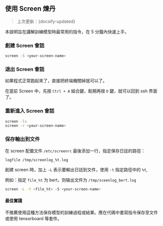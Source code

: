 ## 使用 Screen 煉丹
> 上次更新：{docsify-updated} 


本說明旨在講解訓練模型時最常用的指令，在 5 分鐘內快速上手。


### 創建 Screen 會話

``` bash
screen -S <your-screen-name>
```

### 退出 Screen 會話
如果程式正常跑起來了，直接把終端機關掉就可以了。

在當前 Screen 中，先按 `Ctrl + A` 組合鍵，鬆開再按 `D` 鍵，就可以回到 ssh 界面了。


### 重新進入 Screen 會話

```bash
screen -ls
screen -r <your-screen-name>
```


### 保存輸出到文件
在 screen 配置文件 `/etc/screenrc` 最後添加一行，指定保存日誌的路徑：

`logfile /tmp/screenlog_%t.log`

創建 screen 時，加上 `-L` 表示要輸出日誌到文件，使用 `-t` 指定路徑中的 `%t`, 

例如：指定 `file_%t` 为 bert，则输出文件为 `/tmp/sceenlog_bert.log`
```bash
screen -L -t <file_%t> -S <your-screen-name>
```
#### 最佳實踐
不推薦使用這種方法保存模型的訓練過程或結果。應在代碼中書寫指令保存至文件或使用 tensorboard 等套件。
